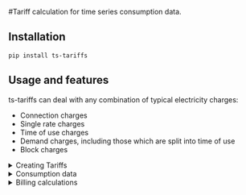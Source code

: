 #Tariff calculation for time series consumption data.

## Installation

`pip install ts-tariffs`

## Usage and features
ts-tariffs can deal with any combination of typical electricity charges:
- Connection charges
- Single rate charges
- Time of use charges
- Demand charges, including those which are split into time of use
- Block charges

<details>
  <summary>Creating Tariffs</summary>

Tariffs can be instantiated by individually specifying parameters:


```python
from ts_tariffs.tariffs import (
    SingleRateTariff, 
    ConnectionTariff, 
    TouTariff, 
    DemandTariff, 
    BlockTariff, 
    CapacityTariff,
)
from ts_tariffs.ts_utils import SampleRate

single_rate_tariff = SingleRateTariff(
    name='single_rate_tariff',
    charge_type="SingleRateTariff",
    rate=0.07,
    consumption_unit='kWh',
    rate_unit='dollars / kWh',
    sample_rate=SampleRate(multiplier=30, base_freq='minutes'),
    adjustment_factor=1.05
)
```

Or can be easily instantiated given a dict of appropriate structure:


```python
single_rate_dict = {
    "name": "single_rate_tariff",
    "charge_type": "SingleRateTariff",
    "rate": 0.07,
    "consumption_unit": "kWh",
    "sample_rate": {
        "multiplier": 30,
        "base_freq": "minutes"
    },
    "rate_unit": "dollars / kWh",
    "adjustment_factor": 1.005
}

tou_tariff_dict = {
    "name": "retail_tou",
    "charge_type": "TouTariff",
    "consumption_unit": "kWh",
    "sample_rate": {
        "multiplier": 30,
        "base_freq": "minutes"
    },
    "rate_unit": "dollars / kWh",
    "adjustment_factor": 1.005,
    "tou": {
        "time_bins": [
            7,
            21,
            24
        ],
        "bin_rates": [
            0.06,
            0.10,
            0.06
        ],
        "bin_labels": [
            "off-peak",
            "peak",
            "off-peak"
        ]
    },
}
connection_tariff_dict = {
    "name": "connection_tariff",
    "charge_type": "ConnectionTariff",
    "rate": 315.0,
    "consumption_unit": "day",
    "frequency_applied": "day",
    "sample_rate": {
        "multiplier": 30,
        "base_freq": "minutes"
    },
    "rate_unit": "dollars / day",
    "adjustment_factor": 1.0
}

single_rate_tariff = SingleRateTariff.from_dict(single_rate_dict)
tou_tariff = TouTariff.from_dict(tou_tariff_dict)
connection_tariff = ConnectionTariff.from_dict(connection_tariff_dict)
```
</details>

<details>
    <summary>Consumption data</summary>

The ts-tariffs library provides a `MeterData` object for handling timeseries consumption data. It accepts a `pd.Series` with a `datetime` index as a representation of consumtion.

The sample rate must be specified manually with a `timedelta` of `SampleRate` object (in future versions this may end up being inferred from the series index, but there are presently issues with this approach).

Consumption units must also be specified such that they are coherent with the tariffs that are applied to them (this is particularly important for `Meters` objects in which multiple tariffs can be bundled together with multi-channel meters - discussed later)

The `meter_data_df` below is a `pd.DataFrame` object with a datetime index at 30min frequency, and a consumption column called `'energy'`. A `MeterData` object is then created as follows:


```python
from ts_tariffs.meters import MeterData
from ts_tariffs.examples.data_getters import houshold_consumption

# Get consumption timeseries at 30min sample rate
meter_data_df = houshold_consumption(30, 'minute')

sample_rate = SampleRate(multiplier=30, base_freq='minutes')    # Alternatively you could use timedelta(minutes=30) here
my_meter_data = MeterData(
    name='energy',
    tseries=meter_data_df['energy'],
    sample_rate=sample_rate,
    units='kWh'
)
```

</details>

<details>
    <summary>Billing calculations</summary>


You can calculate the cost of energy tariffs to meter data by calling the `Tariff.apply() method`*. This returns an `AppliedCharge` object which contains the total sum of charges, as well as other data/metadata, depending on the tariff type

*Note: Presently the `Tariff.sample_rate` must be in agreement with `MeterData.sample_rate`. Future versions may automatically resample, assuming the resample rule (e.g. `mean()` or `sum()`) can be inferred from the units


```python
single_rate_applied_charge = single_rate_tariff.apply(my_meter_data)
```

A `Bill` object can be used to tabulate the charge totals for one or more tariffs if given a `MeterData`. A `Bill` consists of one or many `AppliedCharge` objects:


```python
from ts_tariffs.billing import Bill
my_bill = Bill(
    name='my_bill',
    charges=[
        single_rate_tariff.apply(my_meter_data),
        tou_tariff.apply(my_meter_data),
        connection_tariff.apply(my_meter_data),
    ]
)
print(my_bill.as_series)
```

```python
single_rate_tariff      1357.642382
retail_tou              1688.470396
connection_tariff     229635.000000
Name: my_bill, dtype: float64
```
</details>
